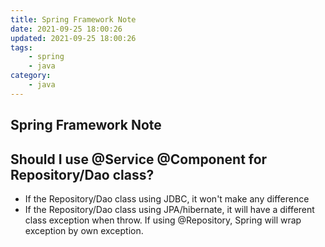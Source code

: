 ```yaml
---
title: Spring Framework Note
date: 2021-09-25 18:00:26
updated: 2021-09-25 18:00:26
tags:
    - spring
    - java
category: 
    - java
---
```


## Spring Framework Note

## Should I use @Service @Component for Repository/Dao class? 
- If the Repository/Dao class using JDBC, it won't make any difference
- If the Repository/Dao class using JPA/hibernate, it will have a different class exception when throw. If using @Repository, Spring will wrap exception by own exception. 

